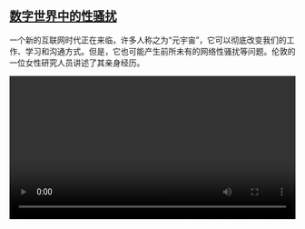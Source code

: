 <!--1679213826000-->
[数字世界中的性骚扰](https://www.dw.com/zh/%E6%95%B0%E5%AD%97%E4%B8%96%E7%95%8C%E4%B8%AD%E7%9A%84%E6%80%A7%E9%AA%9A%E6%89%B0%E2%80%AF%20/a-64951329)
------

<p>一个新的互联网时代正在来临，许多人称之为“元宇宙”，它可以彻底改变我们的工作、学习和沟通方式。但是，它也可能产生前所未有的网络性骚扰等问题。伦敦的一位女性研究人员讲述了其亲身经历。</small></p><video src="https://tvdownloaddw-a.akamaihd.net/dwtv_video/flv/vdt_zh/2023/bchi230310_001_metaversesafety_01r_AVC_1280x720.mp4" controls style="width:100%"></video>
